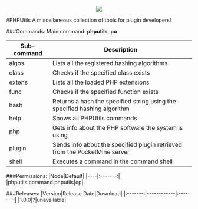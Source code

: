 <p align="center">
  <img src="https://raw.githubusercontent.com/Gamecrafter/PocketMine-Plugins/master/PHPUtils/images/icon.png?raw=true"/>
</p>
#PHPUtils
A miscellaneous collection of tools for plugin developers!

###Commands:
Main command: **phputils**, **pu**

|Sub-command|Description|
|-----------|-----------|
|algos|Lists all the registered hashing algorithms|
|class|Checks if the specified class exists|
|extens|Lists all the loaded PHP extensions|
|func|Checks if the specified function exists|
|hash|Returns a hash the specified string using the specified hashing algorithm|
|help|Shows all PHPUtils commands|
|php|Gets info about the PHP software the system is using|
|plugin|Sends info about the specified plugin retrieved from the PocketMine server|
|shell|Executes a command in the command shell|

###Permissions:
|Node|Default|
|----|:-------:|
|phputils.command.phputils|op|

###Releases:
|Version|Release Date|Download|
|:-------:|------------|:--------:|
|1.0.0|?|unavailable|
